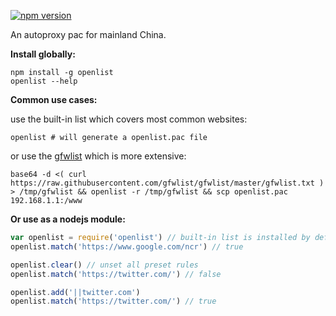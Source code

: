 [![npm version](https://badge.fury.io/js/openlist.svg)](http://badge.fury.io/js/openlist)

An autoproxy pac for mainland China.

**Install globally:**

```
npm install -g openlist
openlist --help
```

**Common use cases:**

use the built-in list which covers most common websites:
```
openlist # will generate a openlist.pac file
```

or use the [gfwlist] which is more extensive:
```
base64 -d <( curl https://raw.githubusercontent.com/gfwlist/gfwlist/master/gfwlist.txt ) > /tmp/gfwlist && openlist -r /tmp/gfwlist && scp openlist.pac 192.168.1.1:/www
```

**Or use as a nodejs module:**
```js
var openlist = require('openlist') // built-in list is installed by default
openlist.match('https://www.google.com/ncr') // true

openlist.clear() // unset all preset rules
openlist.match('https://twitter.com/') // false

openlist.add('||twitter.com')
openlist.match('https://twitter.com/') // true
```

[gfwlist]: https://github.com/gfwlist/gfwlist